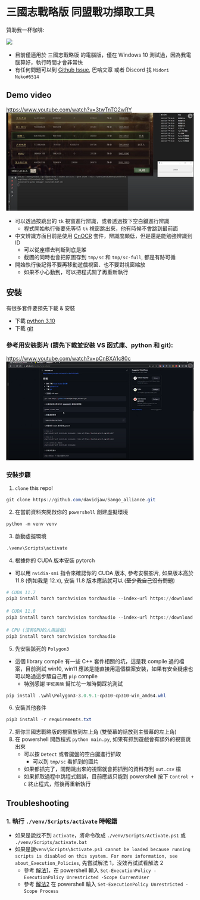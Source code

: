 # 三國志戰略版 同盟戰功擷取工具

贊助我一杯咖啡:

<a href="https://www.buymeacoffee.com/jdway"><img src="https://img.buymeacoffee.com/button-api/?text=Buy me a coffee&emoji=&slug=jdway&button_colour=FFDD00&font_colour=000000&font_family=Cookie&outline_colour=000000&coffee_colour=ffffff" /></a>

* 目前僅適用於 三國志戰略版 的電腦版，僅在 Windows 10 測試過，因為我電腦算好，執行時間才會非常快
* 有任何問題可以到 [Github Issue](https://github.com/davidjaw/Sango_alliance/issues), 巴哈文章 或者 Discord 找 `Midori Neko#6514`

## Demo video

https://www.youtube.com/watch?v=3twTnTO2wRY
[![Demo video](https://raw.githubusercontent.com/davidjaw/Sango_alliance/main/img/video_func.png)](https://www.youtube.com/watch?v=3twTnTO2wRY)

* 可以透過按跳出的 `tk` 視窗進行辨識，或者透過按下空白鍵進行辨識
  * 程式開始執行後要先等待 `tk` 視窗跳出來，他有時候不會跳到最前面
* 中文辨識方面目前是使用 [CnOCR](https://github.com/breezedeus/CnOCR) 套件，辨識度頗低，但是還是能勉強辨識到ID
  * 可以從座標去判斷到底是誰
  * 截圖的同時也會把原圖存到 `tmp/sc` 和 `tmp/sc-full`, 都是有跡可循
* 開始執行後記得不要再移動遊戲視窗、也不要對視窗縮放
  * 如果不小心動到，可以把程式關了再重新執行

## 安裝
有很多套件要預先下載 & 安裝
* 下載 [python 3.10](https://www.python.org/downloads/)
* 下載 [git](https://git-scm.com/downloads)


### 參考用安裝影片 (請先下載並安裝 VS 函式庫、python 和 git):

https://www.youtube.com/watch?v=pCnBXA1c80c
[![install video](https://raw.githubusercontent.com/davidjaw/Sango_alliance/main/img/video_install.png)](https://www.youtube.com/watch?v=pCnBXA1c80c)

### 安裝步驟

1. `clone` this repo!
```ps1
git clone https://github.com/davidjaw/Sango_alliance.git
```

2. 在當前資料夾開啟你的 `powershell` 創建虛擬環境
```ps1
python -m venv venv
```

3. 啟動虛擬環境
```ps1
.\venv\Scripts\activate
```

4. 根據你的 CUDA 版本安裝 pytorch

* 可以用 `nvidia-smi` 指令來確認你的 CUDA 版本, 參考安裝影片, 如果版本高於 11.8 (例如我是 12.x), 安裝 11.8 版本應該就可以 (~~至少我自己沒有問題~~)

```ps1
# CUDA 11.7
pip3 install torch torchvision torchaudio --index-url https://download.pytorch.org/whl/cu117

# CUDA 11.8
pip3 install torch torchvision torchaudio --index-url https://download.pytorch.org/whl/cu118

# CPU (沒有GPU的人用這個)
pip3 install torch torchvision torchaudio
```

5. 先安裝該死的 `Polygon3`
* 這個 library compile 有一些 C++ 套件相關的坑，這是我 compile 過的檔案，目前測試 win10, win11 應該是能直接用這個檔案安裝，如果有安全疑慮也可以略過這步驟自己用 `pip` compile
  * 特別感謝 `宇佐美暁` 幫忙花一堆時間踩坑測試
```ps1
pip install .\whl\Polygon3-3.0.9.1-cp310-cp310-win_amd64.whl
```

6. 安裝其他套件
```ps1
pip3 install -r requirements.txt
```

7. 把你三國志戰略版的視窗放到左上角 (雙螢幕的話放到主螢幕的左上角)
8. 在 powershell 開啟程式 `python main.py`, 如果有抓到遊戲會有額外的視窗跳出來
    * 可以按 `Detect` 或者鍵盤的空白鍵進行抓取
      * 可以到 `tmp/sc` 看抓到的圖片
    * 如果都抓完了，關閉跳出來的視窗就會把抓到的資料存到 `out.csv` 檔
    * 如果抓取過程中跳程式錯誤，目前應該只能到 powershell 按下 `Control + C` 終止程式，然後再重新執行

## Troubleshooting
### 1. 執行 `./venv/Scripts/activate` 時報錯
  * 如果是說找不到 `activate`，將命令改成 `./venv/Scripts/Activate.ps1` 或 `./venv/Scripts/activate.bat`
  * 如果是說`venv\Scripts\Activate.ps1 cannot be loaded because running scripts is disabled on this system. For more information, see about_Execution_Policies`, 先嘗試解法 1，沒效再試試看解法 2
    * 參考 [解法1](https://dev.to/aka_anoop/enabling-virtualenv-in-windows-powershell-ka3)，在 powershell 輸入 `Set-ExecutionPolicy -ExecutionPolicy Unrestricted -Scope CurrentUser`
    * 參考 [解法2](https://stackoverflow.com/questions/18713086/virtualenv-wont-activate-on-windows) 在 powershell 輸入 `Set-ExecutionPolicy Unrestricted -Scope Process`



